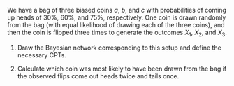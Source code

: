 

We have a bag of three biased coins $a$, $b$, and $c$ with probabilities
of coming up heads of 30%, 60%, and 75%, respectively. One coin is drawn
randomly from the bag (with equal likelihood of drawing each of the
three coins), and then the coin is flipped three times to generate the
outcomes $X_1$, $X_2$, and $X_3$.<br>

1.  Draw the Bayesian network corresponding to this setup and define the
    necessary CPTs.<br>

2.  Calculate which coin was most likely to have been drawn from the bag
    if the observed flips come out heads twice and tails once.<br>
